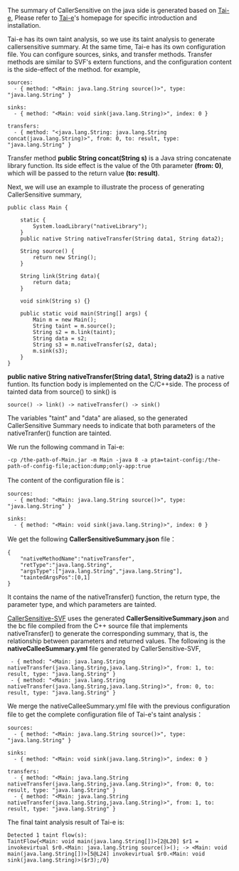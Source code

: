 


The summary of CallerSensitive on the java side is generated based on
[Tai-e](https://github.com/pascal-lab/Tai-e),
Please refer to [Tai-e](https://github.com/pascal-lab/Tai-e)'s homepage for specific introduction
and installation.

Tai-e has its own taint analysis, so we use its taint analysis to generate callersensitive summary.
At the same time, Tai-e has its own configuration file. You can configure sources, sinks, and
transfer methods. Transfer methods are similar to SVF's extern functions, and the configuration
content is the side-effect of the method. for example,

```
sources:
  - { method: "<Main: java.lang.String source()>", type: "java.lang.String" }

sinks:
  - { method: "<Main: void sink(java.lang.String)>", index: 0 }

transfers:
  - { method: "<java.lang.String: java.lang.String concat(java.lang.String)>", from: 0, to: result, type: "java.lang.String" }
```
Transfer method **public String concat(String s)** is a Java string concatenate library function.
Its side effect is the value of the 0th parameter **(from: 0)**, which will be passed to the
return value **(to: result)**.

Next, we will use an example to illustrate the process of generating CallerSensitive summary,
```
public class Main {

    static {
        System.loadLibrary("nativeLibrary");
    }
    public native String nativeTransfer(String data1, String data2);

    String source() {
        return new String();
    }

    String link(String data){
        return data;
    }

    void sink(String s) {}

    public static void main(String[] args) {
        Main m = new Main();
        String taint = m.source();
        String s2 = m.link(taint);
        String data = s2;
        String s3 = m.nativeTransfer(s2, data);
        m.sink(s3);
    }
}
```

**public native String nativeTransfer(String data1, String data2)** is a native funtion.
Its function body is implemented on the C/C++side. The process of tainted data from source() to sink() is
```
source() -> link() -> nativeTransfer() -> sink()
```

The variables "taint" and "data" are aliased, so the generated CallerSensitive Summary needs to indicate that
both parameters of the nativeTranfer() function are tainted.

We run the following command in Tai-e:

```
-cp /the-path-of-Main.jar -m Main -java 8 -a pta=taint-config:/the-path-of-config-file;action:dump;only-app:true
```

The content of the configuration file is：

```
sources:
  - { method: "<Main: java.lang.String source()>", type: "java.lang.String" }

sinks:
  - { method: "<Main: void sink(java.lang.String)>", index: 0 }
```

We get the following **CallerSensitiveSummary.json** file：
```
{
	"nativeMethodName":"nativeTransfer",
	"retType":"java.lang.String",
	"argsType":["java.lang.String","java.lang.String"],
	"taintedArgsPos":[0,1]
}
```

It contains the name of the nativeTransfer() function, the return type, the parameter type,
and which parameters are tainted.

[CallerSensitive-SVF](https://github.com/shuangxiangkan/CallerSensitive-SVF) uses the generated
**CallerSensitiveSummary.json** and the bc file compiled from the C++ source file
that implements nativeTransfer() to generate the corresponding summary, that is, the relationship
between parameters and returned values. The following is the **nativeCalleeSummary.yml** file generated
by CallerSensitive-SVF,
```
 - { method: "<Main: java.lang.String nativeTransfer(java.lang.String,java.lang.String)>", from: 1, to: result, type: "java.lang.String" }
 - { method: "<Main: java.lang.String nativeTransfer(java.lang.String,java.lang.String)>", from: 0, to: result, type: "java.lang.String" }
```
We merge the nativeCalleeSummary.yml file with the previous configuration file to get the complete
configuration file of Tai-e's taint analysis：

```
sources:
  - { method: "<Main: java.lang.String source()>", type: "java.lang.String" }

sinks:
  - { method: "<Main: void sink(java.lang.String)>", index: 0 }

transfers:
  - { method: "<Main: java.lang.String nativeTransfer(java.lang.String,java.lang.String)>", from: 0, to: result, type: "java.lang.String" }
  - { method: "<Main: java.lang.String nativeTransfer(java.lang.String,java.lang.String)>", from: 1, to: result, type: "java.lang.String" }
```
The final taint analysis result of Tai-e is:

```
Detected 1 taint flow(s):
TaintFlow{<Main: void main(java.lang.String[])>[2@L20] $r1 = invokevirtual $r0.<Main: java.lang.String source()>(); -> <Main: void main(java.lang.String[])>[5@L24] invokevirtual $r0.<Main: void sink(java.lang.String)>($r3);/0}
```

